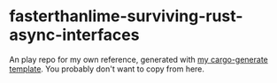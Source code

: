 # fasterthanlime-surviving-rust-async-interfaces
An play repo for my own reference, generated with [my cargo-generate template](github.com/thor314/tmpl). You probably don't want to copy from here.

<!-- [![Crates.io](https://img.shields.io/crates/v/fasterthanlime-surviving-rust-async-interfaces.svg)](https://crates.io/crates/fasterthanlime-surviving-rust-async-interfaces) -->
<!-- [![Docs.rs](https://docs.rs/fasterthanlime-surviving-rust-async-interfaces/badge.svg)](https://docs.rs/fasterthanlime-surviving-rust-async-interfaces) -->
<!-- [![CI](https://github.com//fasterthanlime-surviving-rust-async-interfaces/workflows/CI/badge.svg)](https://github.com//fasterthanlime-surviving-rust-async-interfaces/actions) -->
<!-- [![Coverage Status](https://coveralls.io/repos/github//fasterthanlime-surviving-rust-async-interfaces/badge.svg?branch=main)](https://coveralls.io/github//fasterthanlime-surviving-rust-async-interfaces?branch=main) -->

<!-- ## Installation

### Cargo

* Install the rust toolchain in order to have cargo installed by following
  [this](https://www.rust-lang.org/tools/install) guide.
* run `cargo install fasterthanlime-surviving-rust-async-interfaces` -->

<!-- ## License

Licensed under either of

 * Apache License, Version 2.0
   ([LICENSE-APACHE](LICENSE-APACHE) or http://www.apache.org/licenses/LICENSE-2.0)
 * MIT license
   ([LICENSE-MIT](LICENSE-MIT) or http://opensource.org/licenses/MIT)

at your option. -->

<!-- ## Contribution

Unless you explicitly state otherwise, any contribution intentionally submitted
for inclusion in the work by you, as defined in the Apache-2.0 license, shall be
dual licensed as above, without any additional terms or conditions.

See [CONTRIBUTING.md](CONTRIBUTING.md). -->
